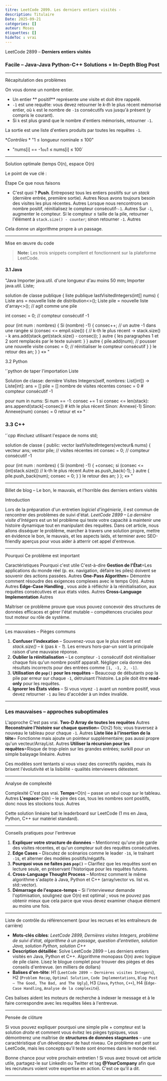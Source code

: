 ```yaml
---
titre: LeetCode 2899. Les derniers entiers visités -
description: Titulaire
Date: 2025-09-21
catégories: []
auteur: Moses
étiquettes: []
hideToc : vrai
---
```

LeetCode 2899 – **Derniers entiers visités**
### Facile – Java-Java Python-C++ Solutions + In-Depth Blog Post

---

Récapitulation des problèmes

On vous donne un nombre entier.
- Un entier ** positif** représente une visite et doit être rappelé.
- `-1` est une requête: vous devez retourner le *k‐th* le plus récent mémorisé entier, où `k` est le nombre de `-1`s consécutifs vus jusqu'à présent (y compris le courant).
- Si `k` est plus grand que le nombre d'entiers mémorisés, retourner `-1`.

La sortie est une liste d'entiers produits par toutes les requêtes `-1`.

**Contrôles* *
"1 ≤ longueur nominale ≤ 100"
- "nums[i] == -1` ou `1 ≤ nums[i] ≤ 100`

---

Solution optimale (temps O(n), espace O(n)

Le point de vue clé :

Étape Ce que nous faisons
- C'est quoi ?
**Push**. Entreposez tous les entiers positifs sur un *stack* (dernière entrée, première sortie). Autres Nous avons toujours besoin des visites les plus récentes. Autres
Lorsque nous rencontrons un nombre positif, réinitialisez le compteur consécutif‐`-1`. Autres
Sur `-1`, augmenter le compteur. Si le compteur ≤ taille de la pile, retourner l'élément à `stack.size() - counter`; sinon retourner `-1`. Autres

Cela donne un algorithme propre à un passage.

---

Mise en œuvre du code

> **Note:** Les trois snippets compilent et fonctionnent sur la plateforme LeetCode.

#### 3.1 Java

"Java
Importer java.util. d'une longueur d'au moins 50 mm;
Importer java.util. Liste;

solution de classe publique {
liste publique<integer> lastVisitedIntegers(int[] nums) {
Liste <Integer> ans = nouvelle liste de distribution<>();
Liste<Integer> pile = nouvelle liste d'array<>(); // agit comme une pile

int consec = 0; // compteur consécutif -1

pour (int num : nombres) {
Si (nombre) -1) {
consec++; // un autre -1 dans une rangée
si (consec <= empil.size()) {
// k-th le plus récent -> stack.size() - k
ans.add(stack.get(stack.size() - consec));
} autre {
les paragraphes 1 et 2 sont remplacés par le texte suivant:
}
} autre {
pile.add(num); // pousser une nouvelle visite
consec = 0; // réinitialiser le compteur consécutif
}
}
le retour des an;
}
}
«» "

3.2 Python

'`python
de taper l'importation Liste

Solution de classe:
dernière Visites Integers(self, nombres: List[int]) -> Liste[int]:
ans = []
pile = [] nombre de visites récentes
consec = 0 # compteur consécutif -1

pour num in nums:
Si num == -1:
consec += 1
si consec <= len(stack):
ans.append(stack[-consec]) # kth le plus récent
Sinon:
Annexe(-1)
Sinon:
Annexe(num)
consec = 0
retour et
«» "

### 3.3 C++

'`cpp
#incluez <vecteur>
utilisant l'espace de noms std;

solution de classe {
public:
vector<int> lastVisitedIntegers(vecteur<int>& nums) {
vecteur <int> ans;
vector<int> pile; // visites récentes
int consec = 0; // compteur consécutif -1

pour (int num : nombres) {
Si (nombre) -1) {
+consec;
si (consec <= (int)stack.size())
// k-th le plus récent
Autre
as.push_back(-1);
} autre {
pile.push_back(num);
consec = 0;
}
}
le retour des an;
}
};
«» "

---

Billet de blog – Le bon, le mauvais, et l'horrible des derniers entiers visités

Introduction

Lors de la préparation d'un entretien *logiciel d'ingénierie*, il est commun de rencontrer des problèmes de suivi d'état. *LeetCode 2899 – La dernière visite d'Intégers* est un tel problème qui teste votre capacité à maintenir une histoire dynamique tout en manipulant des requêtes. Dans cet article, nous allons disséquer le problème, marcher à travers une solution propre, mettre en évidence le bon, le mauvais, et les aspects laids, et terminer avec SEO-friendly aperçus pour vous aider à atterrir cet appel d'entrevue.

---

Pourquoi Ce problème est important

Caractéristiques Pourquoi c'est utile
C'est-à-dire
**Gestion de l'État**=Les applications du monde réel (p. ex. navigation, défaire les piles) doivent se souvenir des actions passées. Autres
**One-Pass Algorithm**= Démontre comment résoudre des exigences complexes avec le temps O(n). Autres
Autres **Edge‐Case Handling** , vous aide à réfléchir à la réinitialisation, aux requêtes consécutives et aux états vides. Autres
**Cross‐Language Implementation** Autres

Maîtriser ce problème prouve que vous pouvez concevoir des structures de données efficaces et gérer l'état mutable – compétences cruciales pour tout moteur ou rôle de système.

---

Les mauvaises – Pièges communs

1. **Confuser l'indexation** – Souvenez-vous que le plus récent est *stack.size() – k* (pas *k - 1*). Les erreurs hors-par-un sont la principale raison d'une mauvaise réponse.
2. **Oublier la réinitialisation** – Le compteur `-1` consécutif doit réinitialiser chaque fois qu'un nombre positif apparaît. Négliger cela donne des résultats incorrects pour des entrées comme `[1, -1, 2, -1]`.
3. **Utilisation de `pop()` pour les requêtes** – Beaucoup de débutants pop la pile par erreur sur chaque `-1`, détruisant l'histoire. La pile doit être **read-only** pour les requêtes.
4. **Ignorer les États vides** – Si vous voyez `-1` avant un nombre positif, vous devez retourner `-1` au lieu d'accéder à un index invalide.

---

### Les mauvaises – approches suboptimales

L'approche
C'est pas vrai.
**Two-D Array de toutes les requêtes** Autres
**Reconstruire l'histoire sur chaque question**= O(n2) fois; vous traversez à nouveau le tableau pour chaque `-1`. Autres
**Liste liée à l'insertion de la tête**= Fonctionne mais ajoute un pointeur supplémentaire; pas aussi propre qu'un vecteur/ArrayList. Autres
**Utiliser la récursion pour les requêtes**=Risque de trop-plein sur les grandes entrées; surkill pour un simple balayage linéaire. Autres

Ces modèles sont tentants si vous visez des correctifs rapides, mais ils brisent l'évolutivité et la lisibilité - qualités interviewers détestent.

---

Analyse de complexité

Complexité
C'est pas vrai.
**Temps**=O(n) – passe un seul coup sur le tableau. Autres
**L'espace**=O(n) – le pire des cas, tous les nombres sont positifs, donc nous les stockons tous. Autres

Cette solution linéaire bat le leaderboard sur LeetCode (1 ms en Java, Python, C++ sur matériel standard).

---

Conseils pratiques pour l'entrevue

1. **Expliquer votre structure de données** – Mentionnez qu'une pile garde des visites récentes, et qu'un compteur suit des requêtes consécutives.
2. **Edge Cases** – Discutez de scénarios comme le leader `-1`s, le traînant `-1`s, et alterner des modèles positifs/négatifs.
3. **Pourquoi vous ne faites pas `pop()`** – Clarifiez que les requêtes sont en lecture seule, en préservant l'historique pour les requêtes futures.
4. **Cross‐Language Thought Process** – Montrez comment le même algorithme s'adapte à Java, Python et C++ (array/vector vs. list vs. std::vector).
5. **Démarrage de l'espace-temps** – Si l'intervieweur demande l'optimisation, soulignez que O(n) est optimal ; vous ne pouvez pas obtenir mieux que cela parce que vous devez examiner chaque élément au moins une fois.

---

Liste de contrôle du référencement (pour les recrues et les entraîneurs de carrière)

- **Mots-clés cibles**: *LeetCode 2899, Dernières visites Integers, problème de suivi d'état, algorithme à un passage, question d'entretien, solution Java, solution Python, solution C++*
- **Description détaillée**: Solve LeetCode 2899 – Les derniers entiers visités en Java, Python et C++. Algorithme monopass O(n) avec logique de pile claire. Lisez le blogue complet pour trouver des pièges et des conseils d'entrevue. (en milliers de dollars)
- **Balises d'en-tête**: H1 (`LeetCode 2899 – Dernières visites Integers`), H2 (`Problem Recap`, `Optimal Solution`, `Code Implementations`, `Blog Post – The Good, The Bad, and The Ugly`), H3 (`Java`, `Python`, `C++`), H4 (`Edge-Case Handling`, `Analyse de la complexité`).

Ces balises aident les moteurs de recherche à indexer le message et à le faire correspondre avec les requêtes liées à l'entrevue.

---

Pensée de clôture

Si vous pouvez expliquer pourquoi une simple pile + compteur est la solution *droite* et comment vous évitez les pièges typiques, vous démontrerez une maîtrise de **structures de données stagnantes** – une caractéristique d'un développeur de haut niveau. Ce problème est petit sur LeetCode, mais les concepts qu'il teste sont énormes dans le monde réel.

Bonne chance pour votre prochain entretien ! Si vous avez trouvé cet article utile, partagez-le sur LinkedIn ou Twitter et tag **@YourCompany** afin que les recruteurs voient votre expertise en action. C'est ce qu'il a dit.

---